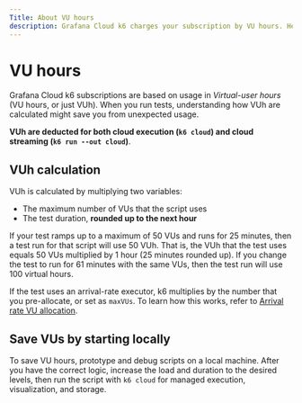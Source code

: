 ```yaml
---
Title: About VU hours
description: Grafana Cloud k6 charges your subscription by VU hours. Here's how it works.
---
```


# VU hours

Grafana Cloud k6 subscriptions are based on usage in _Virtual-user hours_ (VU hours, or just VUh).
When you run tests, understanding how VUh are calculated might save you from unexpected usage.

**VUh are deducted for both cloud execution (`k6 cloud`) and cloud streaming (`k6 run --out cloud`)**.

## VUh calculation

VUh is calculated by multiplying two variables:
- The maximum number of VUs that the script uses
- The test duration, **rounded up to the next hour**

If your test ramps up to a maximum of 50 VUs and runs for 25 minutes, then a test run for that script will use 50 VUh.
That is, the VUh that the test uses equals 50 VUs multiplied by 1 hour (25 minutes rounded up).
If you change the test to run for 61 minutes with the same VUs, then the test run will use 100 virtual hours.

If the test uses an arrival-rate executor, k6 multiplies by the number that you pre-allocate, or set as `maxVUs`.
To learn how this works, refer to [Arrival rate VU allocation](https://k6.io/docs/using-k6/scenarios/concepts/arrival-rate-vu-allocation).

## Save VUs by starting locally

To save VU hours, prototype and debug scripts on a local machine.
After you have the correct logic, increase the load and duration to the desired levels, then run the script with `k6 cloud` for managed execution, visualization, and storage.

